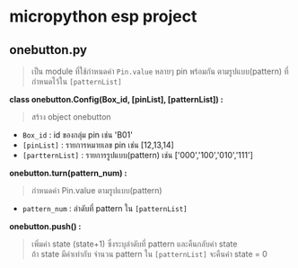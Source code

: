 # micropython esp project
## onebutton.py
>เป็น module ที่ใช้กำหนดค่า `Pin.value` หลายๆ pin พร้อมกัน ตามรูปแบบ(pattern) ที่กำหนดไว้ใน `[patternList]`

**class onebutton.Config(Box_id, [pinList], [patternList]) :**

>สร้าง object onebutton

- `Box_id` : id ของกลุ่ม pin เช่น 'B01'
- `[pinList]` : รายการหมายเลข pin เช่น [12,13,14]   
- `[partternList]` : รายการรูปแบบ(pattern) เช่น ['000','100','010','111']
    
**onebutton.turn(pattern_num) :**

>กำหนดค่า Pin.value ตามรูปแบบ(pattern)
    
- `pattern_num` : ลำดับที่ pattern ใน `[patternList]`

**onebutton.push() :**

>เพิ่มค่า state (state+1) ซึ่งระบุลำดับที่ pattern และคืนกลับค่า state    
>ถ้า state มีค่าเท่ากับ จำนวน pattern ใน `[patternList]` จะคืนค่า state = 0
